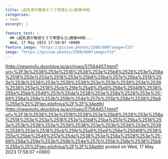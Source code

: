 ```yaml
---
title: ○起乳首が敏感そうで卑猥なエ□画像40枚
categories:
- news
excerpt: |
  
feature_text: |
  ## ○起乳首が敏感そうで卑猥なエ□画像40枚...
  Wed, 17 May 2023 17:58:07 +0900
feature_image: "https://picsum.photos/2560/600?image=733"
image: "https://picsum.photos/2560/600?image=733"
---
```


[http://newmofu.doorblog.jp/archives/57564457.html?url=%2F3b%2538%253e%2518%2538%253e%25b8%2528%253e%256a%2518%253e%253a%2518%253e%25b8%25ba%257e%25ba%2518%253e%253b%2538%253e%2539%2538%253e%253b%2538%253e%2539%2538%253e%2518%25cb%25fe%25a9%25e9%256e%2504f8%2538%255e%25bb%2549%257e%25da%2538%253e%258a%2528%253e%25-69%256a%259e%253b%259b%254e%257b%255b%258e%2538%25b8%255e%25%2Ften.eilofniva%2F%2F%3Aptth](http://newmofu.doorblog.jp/archives/57564457.html?url=%2F3b%2538%253e%2518%2538%253e%25b8%2528%253e%256a%2518%253e%253a%2518%253e%25b8%25ba%257e%25ba%2518%253e%253b%2538%253e%2539%2538%253e%253b%2538%253e%2539%2538%253e%2518%25cb%25fe%25a9%25e9%256e%2504f8%2538%255e%25bb%2549%257e%25da%2538%253e%258a%2528%253e%25-69%256a%259e%253b%259b%254e%257b%255b%258e%2538%25b8%255e%25%2Ften.eilofniva%2F%2F%3Aptth)
posted on Wed, 17 May 2023 17:58:07 +0900

<!--more-->


